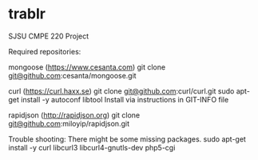 # trablr
SJSU CMPE 220 Project

Required repositories:

mongoose (https://www.cesanta.com)
git clone git@github.com:cesanta/mongoose.git

curl (https://curl.haxx.se)
git clone git@github.com:curl/curl.git
sudo apt-get install -y autoconf libtool
Install via instructions in GIT-INFO file

rapidjson (http://rapidjson.org)
git clone git@github.com:miloyip/rapidjson.git

Trouble shooting:
There might be some missing packages.
sudo apt-get install -y curl libcurl3 libcurl4-gnutls-dev php5-cgi

